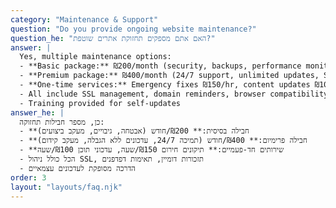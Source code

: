 ```yaml
---
category: "Maintenance & Support"
question: "Do you provide ongoing website maintenance?"
question_he: "האם אתם מספקים תחזוקת אתרים שוטפת?"
answer: |
  Yes, multiple maintenance options:
  - **Basic package:** ₪200/month (security, backups, performance monitoring)
  - **Premium package:** ₪400/month (24/7 support, unlimited updates, SEO monitoring)
  - **One-time services:** Emergency fixes ₪150/hr, content updates ₪100/hr
  - All include SSL management, domain reminders, browser compatibility
  - Training provided for self-updates
answer_he: |
  כן, מספר חבילות תחזוקה:
  - **חבילה בסיסית:** ₪200/חודש (אבטחה, גיבויים, מעקב ביצועים)
  - **חבילה פרימיום:** ₪400/חודש (תמיכה 24/7, עדכונים ללא הגבלה, מעקב קידום)
  - **שירותים חד-פעמיים:** תיקונים חירום ₪150/שעה, עדכוני תוכן ₪100/שעה
  - הכל כולל ניהול SSL, תזכורות דומיין, תאימות דפדפנים
  - הדרכה מסופקת לעדכונים עצמאיים
order: 3
layout: "layouts/faq.njk"
---
```

